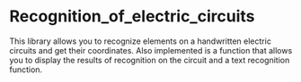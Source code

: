 # Recognition_of_electric_circuits
This library allows you to recognize elements on a handwritten electric circuits and get their coordinates. Also implemented is a function that allows you to display the results of recognition on the circuit and a text recognition function.
